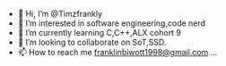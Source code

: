 - 👋 Hi, I’m @Timzfrankly
- 👀 I’m interested in software engineering,code nerd
- 🌱 I’m currently learning C,C++,ALX cohort 9
- 💞️ I’m looking to collaborate on SoT,SSD.
- 📫 How to reach me franklinbiwott1998@gmail.com ...

<!---
Timzfrankly/Timzfrankly is a ✨ special ✨ repository because its `README.md` (this file) appears on your GitHub profile.
You can click the Preview link to take a look at your changes.
--->
